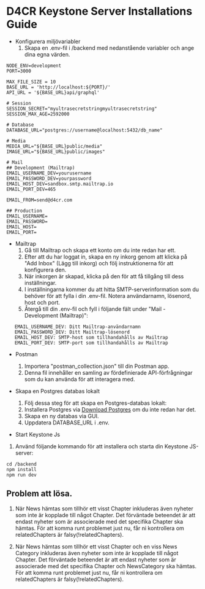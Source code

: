 # D4CR Keystone Server Installations Guide

- Konfigurera miljövariabler
  1. Skapa en .env-fil i /backend med nedanstående variabler och ange dina egna värden.

```
NODE_ENV=development
PORT=3000

MAX_FILE_SIZE = 10
BASE_URL = 'http://localhost:${PORT}/'
API_URL = '${BASE_URL}api/graphql'

# Session
SESSION_SECRET="myultrasecretstringmyultrasecretstring"
SESSION_MAX_AGE=2592000

# Database
DATABASE_URL="postgres://username@localhost:5432/db_name"

# Media
MEDIA_URL="${BASE_URL}public/media"
IMAGE_URL="${BASE_URL}public/images"

# Mail
## Development (Mailtrap)
EMAIL_USERNAME_DEV=yourusername
EMAIL_PASSWORD_DEV=yourpassword
EMAIL_HOST_DEV=sandbox.smtp.mailtrap.io
EMAIL_PORT_DEV=465

EMAIL_FROM=send@d4cr.com

## Production
EMAIL_USERNAME=
EMAIL_PASSWORD=
EMAIL_HOST=
EMAIL_PORT=

```

- Mailtrap
  1.  Gå till Mailtrap och skapa ett konto om du inte redan har ett.
  2.  Efter att du har loggat in, skapa en ny inkorg genom att klicka på "Add Inbox" (Lägg till inkorg) och följ instruktionerna för att konfigurera den.
  3.  När inkorgen är skapad, klicka på den för att få tillgång till dess inställningar.
  4.  I inställningarna kommer du att hitta SMTP-serverinformation som du behöver för att fylla i din .env-fil. Notera användarnamn, lösenord, host och port.
  5.  Återgå till din .env-fil och fyll i följande fält under "Mail - Development (Mailtrap)":

```
   EMAIL_USERNAME_DEV: Ditt Mailtrap-användarnamn
   EMAIL_PASSWORD_DEV: Ditt Mailtrap-lösenord
   EMAIL_HOST_DEV: SMTP-host som tillhandahålls av Mailtrap
   EMAIL_PORT_DEV: SMTP-port som tillhandahålls av Mailtrap
```

- Postman

  1.  Importera "postman_collection.json" till din Postman app.
  2.  Denna fil innehåller en samling av fördefinierade API-förfrågningar som du kan använda för att interagera med.

- Skapa en Postgres databas lokalt

  1. Följ dessa steg för att skapa en Postgres-databas lokalt:
  2. Installera Postgres via [Download Postgres](https://postgresapp.com/downloads.html) om du inte redan har det.
  3. Skapa en ny databas via GUI.
  4. Uppdatera DATABASE_URL i .env.

- Start Keystone Js

1. Använd följande kommando för att installera och starta din Keystone JS-server:

```
cd /backend
npm install
npm run dev

```

## Problem att lösa.

1. När News hämtas som tillhör ett visst Chapter inkluderas även nyheter som inte är kopplade till något Chapter. Det förväntade beteendet är att endast nyheter som är associerade med det specifika Chapter ska hämtas. För att komma runt problemet just nu, får ni kontrollera om relatedChapters är falsy(!relatedChapters).

2. När News hämtas som tillhör ett visst Chapter och en viss News Category inkluderas även nyheter som inte är kopplade till något Chapter. Det förväntade beteendet är att endast nyheter som är associerade med det specifika Chapter och NewsCategory ska hämtas. För att komma runt problemet just nu, får ni kontrollera om relatedChapters är falsy(!relatedChapters).
